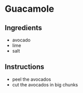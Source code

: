 # Guacamole
## Ingredients
* avocado
* lime
* salt
## Instructions
* peel the avocados
* cut the avocados in big chunks
